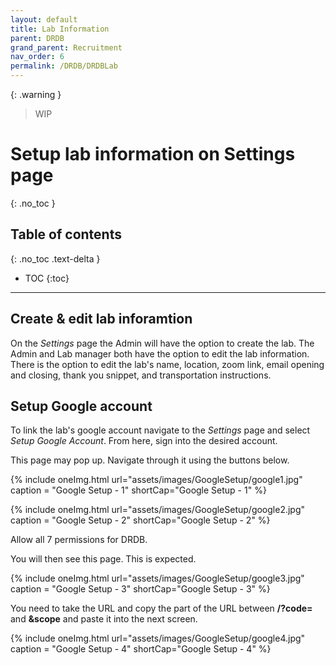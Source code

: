 ```yaml
---
layout: default
title: Lab Information
parent: DRDB
grand_parent: Recruitment
nav_order: 6
permalink: /DRDB/DRDBLab
---
```

{: .warning }
> WIP




# Setup lab information on Settings page
{: .no_toc }

## Table of contents
{: .no_toc .text-delta }

* TOC
{:toc}

---
## Create & edit lab inforamtion

On the *Settings* page the Admin  will have the option to create the lab. The Admin and Lab manager both have the option to edit the lab information. There is the option to edit the lab's name, location, zoom link, email opening and closing, thank you snippet, and transportation instructions. 

## Setup Google account

To link the lab's google account navigate to the *Settings* page and select *Setup Google Account*. From here, sign into the desired account. 

This page may pop up. Navigate through it using the buttons below. 

{% include oneImg.html url="assets/images/GoogleSetup/google1.jpg" caption = "Google Setup - 1" shortCap="Google Setup - 1" %}

{% include oneImg.html url="assets/images/GoogleSetup/google2.jpg" caption = "Google Setup - 2" shortCap="Google Setup - 2" %}

Allow all 7 permissions for DRDB. 

You will then see this page. This is expected. 

{% include oneImg.html url="assets/images/GoogleSetup/google3.jpg" caption = "Google Setup - 3" shortCap="Google Setup - 3" %}

You need to take the URL and copy the part of the URL between **/?code=** and **&scope** and paste it into the next screen. 

{% include oneImg.html url="assets/images/GoogleSetup/google4.jpg" caption = "Google Setup - 4" shortCap="Google Setup - 4" %}



 